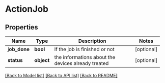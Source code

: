 # ActionJob

## Properties
Name | Type | Description | Notes
------------ | ------------- | ------------- | -------------
**job_done** | **bool** | If the job is finished or not | [optional] 
**status** | **object** | the informations about the devices already treated | [optional] 

[[Back to Model list]](../README.md#documentation-for-models) [[Back to API list]](../README.md#documentation-for-api-endpoints) [[Back to README]](../README.md)

